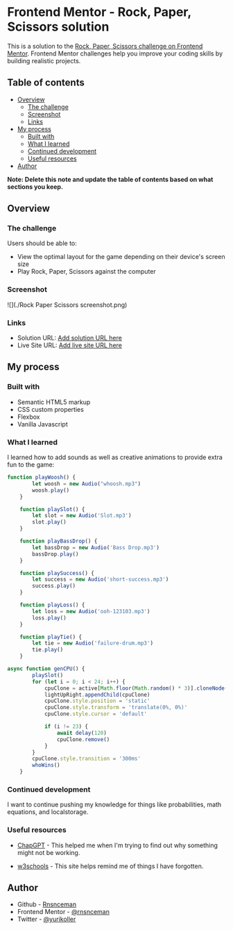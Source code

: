 # Frontend Mentor - Rock, Paper, Scissors solution

This is a solution to the [Rock, Paper, Scissors challenge on Frontend Mentor](https://www.frontendmentor.io/challenges/rock-paper-scissors-game-pTgwgvgH). Frontend Mentor challenges help you improve your coding skills by building realistic projects. 

## Table of contents

- [Overview](#overview)
  - [The challenge](#the-challenge)
  - [Screenshot](#screenshot)
  - [Links](#links)
- [My process](#my-process)
  - [Built with](#built-with)
  - [What I learned](#what-i-learned)
  - [Continued development](#continued-development)
  - [Useful resources](#useful-resources)
- [Author](#author)

**Note: Delete this note and update the table of contents based on what sections you keep.**

## Overview

### The challenge

Users should be able to:

- View the optimal layout for the game depending on their device's screen size
- Play Rock, Paper, Scissors against the computer

### Screenshot

![](./Rock Paper Scissors screenshot.png)

### Links

- Solution URL: [Add solution URL here](https://your-solution-url.com)
- Live Site URL: [Add live site URL here](https://your-live-site-url.com)

## My process

### Built with

- Semantic HTML5 markup
- CSS custom properties
- Flexbox
- Vanilla Javascript

### What I learned

I learned how to add sounds as well as creative animations to provide extra fun to the game:

```js
function playWoosh() {
        let woosh = new Audio("whoosh.mp3")
        woosh.play()
    }

    function playSlot() {
        let slot = new Audio('Slot.mp3')
        slot.play()
    }

    function playBassDrop() {
        let bassDrop = new Audio('Bass Drop.mp3')
        bassDrop.play()
    }

    function playSuccess() {
        let success = new Audio('short-success.mp3')
        success.play()
    }

    function playLoss() {
        let loss = new Audio('ooh-123103.mp3')
        loss.play()
    }

    function playTie() {
        let tie = new Audio('failure-drum.mp3')
        tie.play()
    }
```

```js 
async function genCPU() {
        playSlot()
        for (let i = 0; i < 24; i++) {
            cpuClone = active[Math.floor(Math.random() * 3)].cloneNode(true)
            lightUpRight.appendChild(cpuClone)
            cpuClone.style.position = 'static'
            cpuClone.style.transform = 'translate(0%, 0%)'
            cpuClone.style.cursor = 'default'

            if (i != 23) {
                await delay(120)
                cpuClone.remove()
            }
        }
        cpuClone.style.transition = '300ms'
        whoWins()
    }
```

### Continued development

I want to continue pushing my knowledge for things like probabilities, math equations, and localstorage.

### Useful resources

- [ChapGPT](https://www.chatgpt.com) - This helped me when I'm trying to find out why something might not be working.

- [w3schools](https://www.w3schools.com) - This site helps remind me of things I have forgotten.

## Author

- Github - [Rnsnceman](https://www.github.com/rnsnceman)
- Frontend Mentor - [@rnsnceman](https://www.frontendmentor.io/profile/rnsnceman)
- Twitter - [@yurikoller](https://www.instagram.com/yurikoller)
